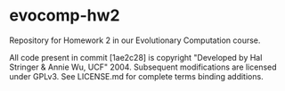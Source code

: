 # evocomp-hw2
Repository for Homework 2 in our Evolutionary Computation course.

All code present in commit [1ae2c28] is copyright "Developed by Hal Stringer & Annie Wu, UCF" 2004. Subsequent modifications are licensed under GPLv3. See LICENSE.md for complete terms binding additions.